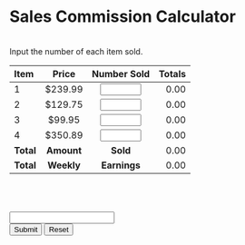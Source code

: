 # Sales Commission Calculator
<br>
<section class="body"> Input the number of each item sold. <div class="row"> <form name="myform"> <div class="one-half column"> <table> <thead> <tr> <th style="text-align:left">Item</th> <th style="text-align:center">Price</th> <th style="text-align:center">Number Sold</th> <th style="text-align:right">Totals</th> </tr> </thead> <tbody> <tr> <td style="text-align:left">1</td> <td style="text-align:center">$239.99</td> <td style="text-align:center"><input type="number" name="item1" min="0" max="1000" step="1" required=""></td> <td style="text-align:right"><div id="item1">0.00</div></td> </tr> <tr> <td style="text-align:left">2</td> <td style="text-align:center">$129.75</td> <td style="text-align:center"><input type="number" name="item2" min="0" max="1000" step="1" required=""></td> <td style="text-align:right"><div id="item2">0.00</div></td> </tr> <tr> <td style="text-align:left">3</td> <td style="text-align:center">$99.95</td> <td style="text-align:center"><input type="number" name="item3" min="0" max="1000" step="1" required=""></td> <td style="text-align:right"><div id="item3">0.00</div></td> </tr> <tr> <td style="text-align:left">4</td> <td style="text-align:center">$350.89</td> <td style="text-align:center"><input type="number" name="item4" min="0" max="1000" step="1" required=""></td> <td style="text-align:right"><div id="item4">0.00</div></td> </tr> <tr> <td style="text-align:left"><strong>Total</strong></td> <td style="text-align:center"><strong>Amount</strong></td> <td style="text-align:center"><strong>Sold</strong></td> <td style="text-align:right"><div id="totalSold">0.00</div></td> </tr> <tr> <td style="text-align:left"><strong>Total</strong></td> <td style="text-align:center"><strong>Weekly</strong></td> <td style="text-align:center"><strong>Earnings</strong></td> <td style="text-align:right"><div id="totalEarnings">0.00</div></td> </tr> </tbody> </table> </div> <div class="one-half column"> <br><br> <div id="salesperson"><div class="tooltip"><label for="salesperson"></label><br> <input type="text" id="salesperson" name="salesperson" required=""><span class="tooltiptext"></span></div></div> <span class="button-row"> <input type="button" class="button-primary" onclick="calc()" value="Submit"> <input type="reset" class="button" value="Reset" id="reset"> </span> <br> <div id="messages"></div> <br> </div> </form> </div> </section>

